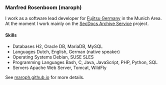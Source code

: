 ### Manfred Rosenboom (maroph)
I work as a software lead developer for
[Fujitsu Germany](https://www.fujitsu.com/de/) in the Munich Area. At the moment
I work mainly on the
[SecDocs Archive Service](https://www.fujitsu.com/de/products/computing/servers/mainframe/bs2000/ccp/)
project.

#### Skills

* Databases
  H2, Oracle DB, MariaDB, MySQL
* Languages
  Dutch, English, German (native speaker)
* Operating Systems
  Debian, SUSE SLES
* Programming Languages
  Bash, C, Java, JavaScript, PHP, Python, SQL
* Servers
  Apache Web Server, Tomcat, WildFly

See [maroph.github.io](https://maroph.github.io/) for more details.

